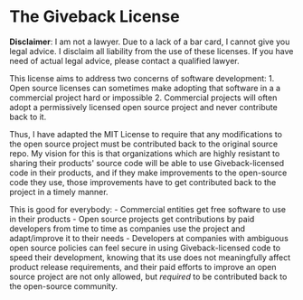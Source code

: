 # The Giveback License

**Disclaimer**: I am not a lawyer. Due to a lack of a bar card, I cannot give you
legal advice. I disclaim all liability from the use of these licenses. If you
have need of actual legal advice, please contact a qualified lawyer.

This license aims to address two concerns of software development:
    1. Open source licenses can sometimes make adopting that software in a
       a commercial project hard or impossible
    2. Commercial projects will often adopt a permissively licensed open source
       project and never contribute back to it.

Thus, I have adapted the MIT License to require that any modifications to the
open source project must be contributed back to the original source repo. My
vision for this is that organizations which are highly resistant to sharing
their products' source code will be able to use Giveback-licensed code in their
products, and if they make improvements to the open-source code they use, those
improvements have to get contributed back to the project in a timely manner.

This is good for everybody:
    - Commercial entities get free software to use in their products
    - Open source projects get contributions by paid developers from time to
      time as companies use the project and adapt/improve it to their needs
    - Developers at companies with ambiguous open source policies can feel
      secure in using Giveback-licensed code to speed their development, knowing
      that its use does not meaningfully affect product release requirements,
      and their paid efforts to improve an open source project are not only
      allowed, but *required* to be contributed back to the open-source
      community.

